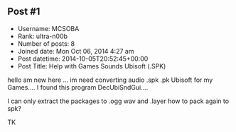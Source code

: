 ## Post #1
- Username: MCSOBA
- Rank: ultra-n00b
- Number of posts: 8
- Joined date: Mon Oct 06, 2014 4:27 am
- Post datetime: 2014-10-05T20:52:45+00:00
- Post Title: Help with Games Sounds Ubisoft (.SPK)

hello am new here ...
im need converting audio .spk .pk Ubisoft for my Games.... 
I found this program DecUbiSndGui....

I can only extract the packages to .ogg wav and .layer 
how to pack again to spk? 


TK
